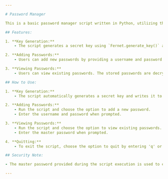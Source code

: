 ```yaml
---

# Password Manager

This is a basic password manager script written in Python, utilizing the `cryptography` library's `Fernet` for encryption.

## Features:

1. **Key Generation:**
    - The script generates a secret key using `Fernet.generate_key()` and stores it in a file named `secret_key.key`.

2. **Adding Passwords:**
    - Users can add new passwords by providing a username and password. The passwords are encrypted using the generated key and stored in a file named `password.txt`.

3. **Viewing Passwords:**
    - Users can view existing passwords. The stored passwords are decrypted using the generated key and displayed in a readable format.

## How to Use:

1. **Key Generation:**
    - The script automatically generates a secret key and writes it to `secret_key.key` the first time it is run.

2. **Adding Passwords:**
    - Run the script and choose the option to add a new password.
    - Enter the username and password when prompted.

3. **Viewing Passwords:**
    - Run the script and choose the option to view existing passwords.
    - Enter the master password when prompted.

4. **Quitting:**
    - To exit the script, choose the option to quit by entering 'q' or 'quit'.

## Security Note:

- The master password provided during the script execution is used to enhance the security of the stored passwords. Make sure to remember your master password as it is crucial for decrypting passwords.

---
```

